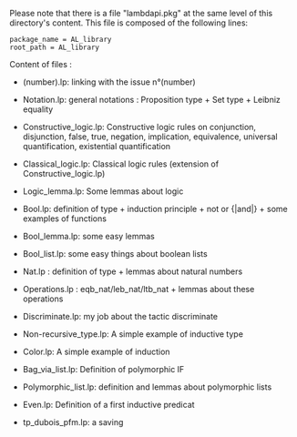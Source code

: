 Please note that there is a file "lambdapi.pkg" at the same level of this directory's content.
This file is composed of the following lines:
```
package_name = AL_library
root_path = AL_library
```

Content of files :

   - (number).lp: linking with the issue n°(number)
   
   - Notation.lp: general notations :
                     Proposition type + Set type + Leibniz equality

   - Constructive_logic.lp: Constructive logic rules on conjunction, disjunction, false, true, negation, implication, equivalence, universal quantification, existential quantification
   - Classical_logic.lp: Classical logic rules (extension of Constructive_logic.lp)
   - Logic_lemma.lp: Some lemmas about logic

   - Bool.lp: definition of type + induction principle + not or {|and|}
                 + some examples of functions
   - Bool_lemma.lp: some easy lemmas
   - Bool_list.lp: some easy things about boolean lists

   - Nat.lp  : definition of type + lemmas about natural numbers
   - Operations.lp : eqb_nat/leb_nat/ltb_nat + lemmas about these operations 

   - Discriminate.lp: my job about the tactic discriminate
   
   - Non-recursive_type.lp: A simple example of inductive type
   - Color.lp: A simple example of induction
   - Bag_via_list.lp: Definition of polymorphic IF
   - Polymorphic_list.lp: definition and lemmas about polymorphic lists
   - Even.lp: Definition of a first inductive predicat

   - tp_dubois_pfm.lp: a saving
